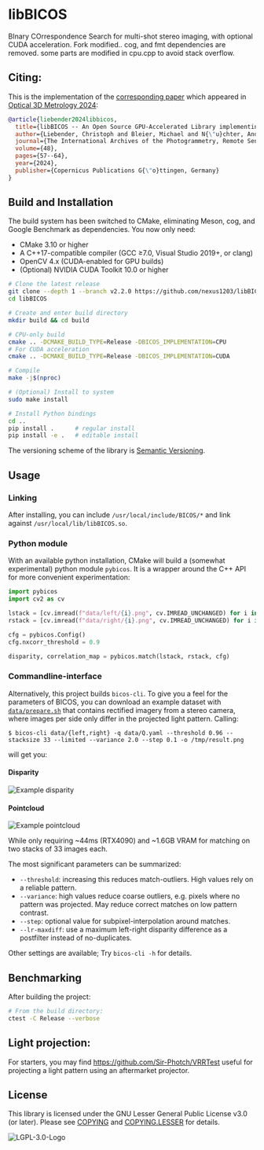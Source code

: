 # libBICOS

BInary COrrespondence Search for multi-shot stereo imaging, with optional CUDA acceleration.
Fork modified.. cog, and fmt dependencies are removed. some parts are modified in cpu.cpp to avoid stack overflow.
## Citing:

This is the implementation of the [corresponding paper](https://isprs-archives.copernicus.org/articles/XLVIII-2-W7-2024/57/2024/isprs-archives-XLVIII-2-W7-2024-57-2024.pdf) which appeared in [Optical 3D Metrology 2024](https://o3dm.fbk.eu):
```bibtex
@article{liebender2024libbicos,
  title={libBICOS -- An Open Source GPU-Accelerated Library implementing BInary COrrespondence Search for 3D Reconstruction},
  author={Liebender, Christoph and Bleier, Michael and N{\"u}chter, Andreas},
  journal={The International Archives of the Photogrammetry, Remote Sensing and Spatial Information Sciences},
  volume={48},
  pages={57--64},
  year={2024},
  publisher={Copernicus Publications G{\"o}ttingen, Germany}
}
```

## Build and Installation

The build system has been switched to CMake, eliminating Meson, cog, and Google Benchmark as dependencies. You now only need:
- CMake 3.10 or higher
- A C++17-compatible compiler (GCC ≥7.0, Visual Studio 2019+, or clang)
- OpenCV 4.x (CUDA-enabled for GPU builds)
- (Optional) NVIDIA CUDA Toolkit 10.0 or higher

```bash
# Clone the latest release
git clone --depth 1 --branch v2.2.0 https://github.com/nexus1203/libBICOS
cd libBICOS

# Create and enter build directory
mkdir build && cd build

# CPU-only build
cmake .. -DCMAKE_BUILD_TYPE=Release -DBICOS_IMPLEMENTATION=CPU
# For CUDA acceleration
cmake .. -DCMAKE_BUILD_TYPE=Release -DBICOS_IMPLEMENTATION=CUDA

# Compile
make -j$(nproc)

# (Optional) Install to system
sudo make install

# Install Python bindings
cd ..
pip install .      # regular install
pip install -e .   # editable install
```

The versioning scheme of the library is [Semantic Versioning](https://semver.org/).

## Usage

### Linking
After installing, you can include `/usr/local/include/BICOS/*` and link against `/usr/local/lib/libBICOS.so`.

### Python module
With an available python installation, CMake will build a (somewhat experimental) python module `pybicos`. It is a wrapper around the C++ API for more convenient experimentation:
```python
import pybicos
import cv2 as cv

lstack = [cv.imread(f"data/left/{i}.png", cv.IMREAD_UNCHANGED) for i in range(20)]
rstack = [cv.imread(f"data/right/{i}.png", cv.IMREAD_UNCHANGED) for i in range(20)]

cfg = pybicos.Config()
cfg.nxcorr_threshold = 0.9

disparity, correlation_map = pybicos.match(lstack, rstack, cfg)

```

### Commandline-interface
Alternatively, this project builds `bicos-cli`. To give you a feel for the parameters of BICOS, you can download an example dataset with [`data/prepare.sh`](/data/prepare.sh) that contains rectified imagery from a stereo camera, where images per side only differ in the projected light pattern.
Calling:
```console
$ bicos-cli data/{left,right} -q data/Q.yaml --threshold 0.96 --stacksize 33 --limited --variance 2.0 --step 0.1 -o /tmp/result.png
```
will get you:

#### Disparity
![Example disparity](/example-disp.png)

#### Pointcloud
![Example pointcloud](/example-pcl.png)

While only requiring ~44ms (RTX4090) and ~1.6GB VRAM for matching on two stacks of 33 images each.

The most significant parameters can be summarized:

- `--threshold`: increasing this reduces match-outliers. High values rely on a reliable pattern.
- `--variance`: high values reduce coarse outliers, e.g. pixels where no pattern was projected. May reduce correct matches on low pattern contrast.
- `--step`: optional value for subpixel-interpolation around matches.
- `--lr-maxdiff`: use a maximum left-right disparity difference as a postfilter instead of no-duplicates.

Other settings are available; Try `bicos-cli -h` for details.

## Benchmarking

After building the project:
```bash
# From the build directory:
ctest -C Release --verbose
```

## Light projection:
For starters, you may find https://github.com/Sir-Photch/VRRTest useful for projecting a light pattern using an aftermarket projector.

## License

This library is licensed under the GNU Lesser General Public License v3.0 (or later).
Please see [COPYING](/COPYING) and [COPYING.LESSER](/COPYING.LESSER) for details.

![LGPL-3.0-Logo](https://www.gnu.org/graphics/lgplv3-147x51.png)
